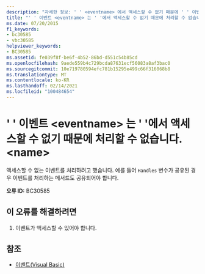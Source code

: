 ```yaml
---
description: "자세한 정보: ' ' <eventname> 에서 액세스할 수 없기 때문에 ' ' 이벤트를 처리할 수 없습니다. <name>"
title: "' ' 이벤트 <eventname> 는 ' '에서 액세스할 수 없기 때문에 처리할 수 없습니다. <name>"
ms.date: 07/20/2015
f1_keywords:
- bc30585
- vbc30585
helpviewer_keywords:
- BC30585
ms.assetid: fe039f8f-be6f-4b52-86bd-d551c54b85cd
ms.openlocfilehash: 9aede559b4c729bcda87631ecf56083a8af3bac0
ms.sourcegitcommit: 10e719780594efc781b15295e499c66f316068b8
ms.translationtype: MT
ms.contentlocale: ko-KR
ms.lasthandoff: 02/14/2021
ms.locfileid: "100484654"
---
```

# <a name="event-eventname-cannot-be-handled-because-it-is-not-accessible-from-name"></a>' ' 이벤트 \<eventname> 는 ' '에서 액세스할 수 없기 때문에 처리할 수 없습니다. \<name>

액세스할 수 없는 이벤트를 처리하려고 했습니다. 예를 들어 `Handles` 변수가 공유된 경우 이벤트를 처리하는 메서드도 공유되어야 합니다.  
  
 **오류 ID:** BC30585  
  
## <a name="to-correct-this-error"></a>이 오류를 해결하려면  
  
1. 이벤트가 액세스할 수 있어야 합니다.  
  
## <a name="see-also"></a>참조

- [이벤트(Visual Basic)](../programming-guide/language-features/events/index.md)
